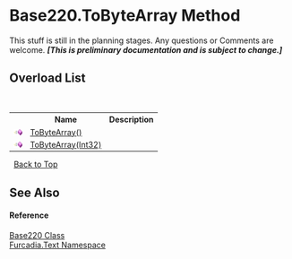 # Base220.ToByteArray Method 
This stuff is still in the planning stages. Any questions or Comments are welcome. _**\[This is preliminary documentation and is subject to change.\]**_


## Overload List
&nbsp;<table><tr><th></th><th>Name</th><th>Description</th></tr><tr><td>![Public method](media/pubmethod.gif "Public method")</td><td><a href="M_Furcadia_Text_Base220_ToByteArray">ToByteArray()</a></td><td></td></tr><tr><td>![Public method](media/pubmethod.gif "Public method")</td><td><a href="M_Furcadia_Text_Base220_ToByteArray_1">ToByteArray(Int32)</a></td><td></td></tr></table>&nbsp;
<a href="#base220.tobytearray-method">Back to Top</a>

## See Also


#### Reference
<a href="T_Furcadia_Text_Base220">Base220 Class</a><br /><a href="N_Furcadia_Text">Furcadia.Text Namespace</a><br />